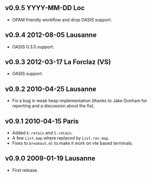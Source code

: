 v0.9.5 YYYY-MM-DD Loc
--------------------------

- OPAM friendly workflow and drop OASIS support.


v0.9.4 2012-08-05 Lausanne
--------------------------

- OASIS 0.3.0 support.


v0.9.3 2012-03-17 La Forclaz (VS)
---------------------------------

- OASIS support.


v0.9.2 2010-04-25 Lausanne
--------------------------

- Fix a bug in weak heap implementation (thanks to Jake Donham for reporting
  and a discussion about the fix).


v0.9.1 2010-04-15 Paris
-----------------------

- Added `E.retain` and `S.retain`.
- A few `List.map` where replaced by `List.rev_map`. 
- Fixes to `breakout.ml` to make it work on vte based terminals.


v0.9.0 2009-01-19 Lausanne
--------------------------

- First release.
